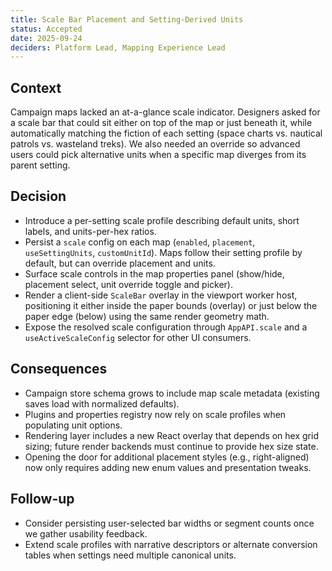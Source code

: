 ```yaml
---
title: Scale Bar Placement and Setting-Derived Units
status: Accepted
date: 2025-09-24
deciders: Platform Lead, Mapping Experience Lead
---
```


## Context

Campaign maps lacked an at-a-glance scale indicator. Designers asked for a scale bar that could sit either on top of the map or just beneath it, while automatically matching the fiction of each setting (space charts vs. nautical patrols vs. wasteland treks). We also needed an override so advanced users could pick alternative units when a specific map diverges from its parent setting.

## Decision

- Introduce a per-setting scale profile describing default units, short labels, and units-per-hex ratios.
- Persist a `scale` config on each map (`enabled`, `placement`, `useSettingUnits`, `customUnitId`). Maps follow their setting profile by default, but can override placement and units.
- Surface scale controls in the map properties panel (show/hide, placement select, unit override toggle and picker).
- Render a client-side `ScaleBar` overlay in the viewport worker host, positioning it either inside the paper bounds (overlay) or just below the paper edge (below) using the same render geometry math.
- Expose the resolved scale configuration through `AppAPI.scale` and a `useActiveScaleConfig` selector for other UI consumers.

## Consequences

- Campaign store schema grows to include map scale metadata (existing saves load with normalized defaults).
- Plugins and properties registry now rely on scale profiles when populating unit options.
- Rendering layer includes a new React overlay that depends on hex grid sizing; future render backends must continue to provide hex size state.
- Opening the door for additional placement styles (e.g., right-aligned) now only requires adding new enum values and presentation tweaks.

## Follow-up

- Consider persisting user-selected bar widths or segment counts once we gather usability feedback.
- Extend scale profiles with narrative descriptors or alternate conversion tables when settings need multiple canonical units.
